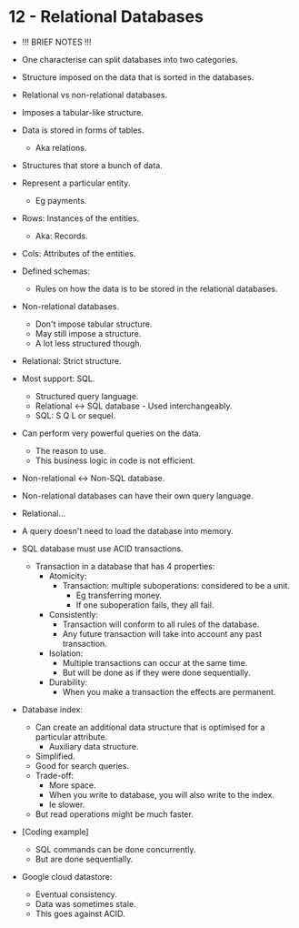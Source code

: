 # 12 - Relational Databases

- !!! BRIEF NOTES !!!

- One characterise can split databases into two categories.
- Structure imposed on the data that is sorted in the databases.
- Relational vs non-relational databases.
- Imposes a tabular-like structure.
- Data is stored in forms of tables.
    - Aka relations.
- Structures that store a bunch of data.
- Represent a particular entity.
    - Eg payments.
- Rows: Instances of the entities.
    - Aka: Records.
- Cols: Attributes of the entities.
- Defined schemas:
    - Rules on how the data is to be stored in the relational databases.
- Non-relational databases.
    - Don't impose tabular structure.
    - May still impose a structure.
    - A lot less structured though.
- Relational: Strict structure.
- Most support: SQL.
    - Structured query language.
    - Relational <-> SQL database - Used interchangeably.
    - SQL: S Q L or sequel.
- Can perform very powerful queries on the data.
    - The reason to use.
    - This business logic in code is not efficient.
- Non-relational <-> Non-SQL database.
- Non-relational databases can have their own query language.
- Relational...
- A query doesn't need to load the database into memory.
- SQL database must use ACID transactions.
    - Transaction in a database that has 4 properties:
        - Atomicity:
            - Transaction: multiple suboperations: considered to be a unit.
                - Eg transferring money.
                - If one suboperation fails, they all fail.
        - Consistently:
            - Transaction will conform to all rules of the database.
            - Any future transaction will take into account any past transaction.
        - Isolation:
            - Multiple transactions can occur at the same time.
            - But will be done as if they were done sequentially.
        - Durability:
            - When you make a transaction the effects are permanent.
- Database index:
    - Can create an additional data structure that is optimised for a particular attribute.
        - Auxiliary data structure.
    - Simplified.
    - Good for search queries.
    - Trade-off:
        - More space.
        - When you write to database, you will also write to the index.
        - Ie slower.
    - But read operations might be much faster.
- [Coding example]
    - SQL commands can be done concurrently.
    - But are done sequentially.
- Google cloud datastore:
    - Eventual consistency.
    - Data was sometimes stale.
    - This goes against ACID.
